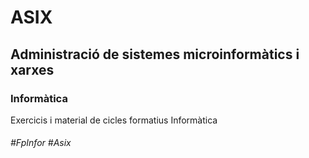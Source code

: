 # ASIX
## Administració de sistemes microinformàtics i xarxes
### Informàtica

Exercicis i material de cicles formatius Informàtica

###### #FpInfor #Asix
